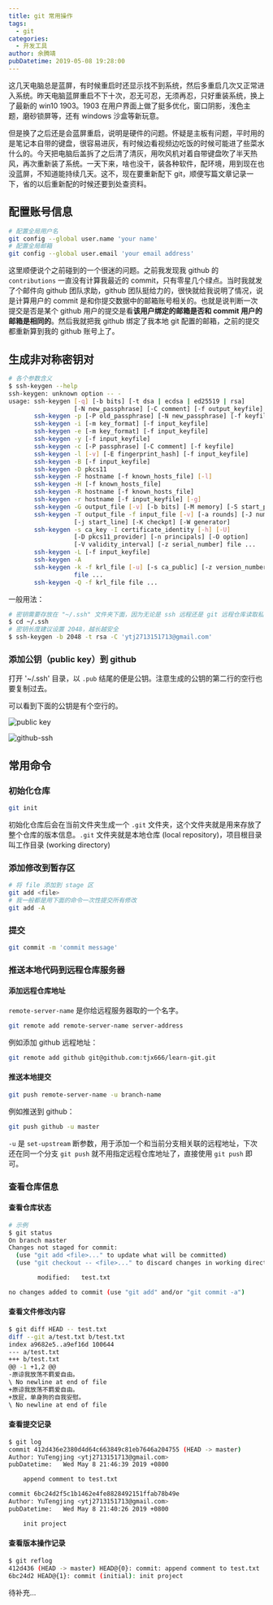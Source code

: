 ```yaml
---
title: git 常用操作
tags:
  - git
categories:
  - 开发工具
author: 余腾靖
pubDatetime: 2019-05-08 19:28:00
---
```


这几天电脑总是蓝屏，有时候重启时还显示找不到系统，然后多重启几次又正常进入系统。昨天电脑蓝屏重启不下十次，忍无可忍，无须再忍，只好重装系统，换上了最新的 win10 1903。1903 在用户界面上做了挺多优化，窗口阴影，浅色主题，磨砂锁屏等，还有 windows 沙盒等新玩意。

但是换了之后还是会蓝屏重启，说明是硬件的问题。怀疑是主板有问题，平时用的是笔记本自带的键盘，很容易进灰，有时候边看视频边吃饭的时候可能进了些菜水什么的。今天把电脑后盖拆了之后清了清灰，用吹风机对着自带键盘吹了半天热风，再次重新装了系统。一天下来，啥也没干，装各种软件，配环境，用到现在也没蓝屏，不知道能持续几天。这不，现在要重新配下 git，顺便写篇文章记录一下，省的以后重新配的时候还要到处查资料。

<!-- more -->

## 配置账号信息

```bash
# 配置全局用户名
git config --global user.name 'your name'
# 配置全局邮箱
git config --global user.email 'your email address'
```

这里顺便说个之前碰到的一个很迷的问题。之前我发现我 github 的 `contributions` 一直没有计算我最近的 commit，只有零星几个绿点。当时我就发了个邮件向 github 团队求助，github 团队挺给力的，很快就给我说明了情况，说是计算用户的 commit 是和你提交数据中的邮箱账号相关的。也就是说判断一次提交是否是某个 github 用户的提交是看**该用户绑定的邮箱是否和 commit 用户的邮箱是相同的**。然后我就把我 github 绑定了我本地 git 配置的邮箱，之前的提交都重新算到我的 github 账号上了。

## 生成非对称密钥对

```bash
# 各个参数含义
$ ssh-keygen --help
ssh-keygen: unknown option -- -
usage: ssh-keygen [-q] [-b bits] [-t dsa | ecdsa | ed25519 | rsa]
                  [-N new_passphrase] [-C comment] [-f output_keyfile]
       ssh-keygen -p [-P old_passphrase] [-N new_passphrase] [-f keyfile]
       ssh-keygen -i [-m key_format] [-f input_keyfile]
       ssh-keygen -e [-m key_format] [-f input_keyfile]
       ssh-keygen -y [-f input_keyfile]
       ssh-keygen -c [-P passphrase] [-C comment] [-f keyfile]
       ssh-keygen -l [-v] [-E fingerprint_hash] [-f input_keyfile]
       ssh-keygen -B [-f input_keyfile]
       ssh-keygen -D pkcs11
       ssh-keygen -F hostname [-f known_hosts_file] [-l]
       ssh-keygen -H [-f known_hosts_file]
       ssh-keygen -R hostname [-f known_hosts_file]
       ssh-keygen -r hostname [-f input_keyfile] [-g]
       ssh-keygen -G output_file [-v] [-b bits] [-M memory] [-S start_point]
       ssh-keygen -T output_file -f input_file [-v] [-a rounds] [-J num_lines]
                  [-j start_line] [-K checkpt] [-W generator]
       ssh-keygen -s ca_key -I certificate_identity [-h] [-U]
                  [-D pkcs11_provider] [-n principals] [-O option]
                  [-V validity_interval] [-z serial_number] file ...
       ssh-keygen -L [-f input_keyfile]
       ssh-keygen -A
       ssh-keygen -k -f krl_file [-u] [-s ca_public] [-z version_number]
                  file ...
       ssh-keygen -Q -f krl_file file ...

```

一般用法：

```bash
# 密钥需要存放在 "~/.ssh" 文件夹下面，因为无论是 ssh 远程还是 git 远程仓库读取私钥都是从这个文件夹目录下读取，如果当前没有就创建
$ cd ~/.ssh
# 密钥长度建议设置 2048，越长越安全
$ ssh-keygen -b 2048 -t rsa -C 'ytj2713151713@gmail.com'
```

### 添加公钥（public key）到 github

打开 '~/.ssh' 目录，以 `.pub` 结尾的便是公钥。注意生成的公钥的第二行的空行也要复制过去。

可以看到下面的公钥是有个空行的。

![public key](https://i.loli.net/2019/05/08/5cd2d0b0d4753.png)

![github-ssh](https://i.loli.net/2019/05/08/5cd2df9832175.jpg)

## 常用命令

### 初始化仓库

```bash
git init
```

初始化仓库后会在当前文件夹生成一个 `.git` 文件夹，这个文件夹就是用来存放了整个仓库的版本信息。`.git` 文件夹就是本地仓库 (local repository)，项目根目录叫工作目录 (working directory)

### 添加修改到暂存区

```bash
# 将 file 添加到 stage 区
git add <file>
# 我一般都是用下面的命令一次性提交所有修改
git add -A
```

### 提交

```bash
git commit -m 'commit message'
```

### 推送本地代码到远程仓库服务器

#### 添加远程仓库地址

`remote-server-name` 是你给远程服务器取的一个名字。

```bash
git remote add remote-server-name server-address
```

例如添加 github 远程地址：

```bash
git remote add github git@github.com:tjx666/learn-git.git
```

#### 推送本地提交

```bash
git push remote-server-name -u branch-name
```

例如推送到 github：

```bash
git push github -u master
```

`-u` 是 `set-upstream` 断参数，用于添加一个和当前分支相关联的远程地址，下次还在同一个分支 `git push` 就不用指定远程仓库地址了，直接使用 `git push` 即可。

### 查看仓库信息

#### 查看仓库状态

```bash
# 示例
$ git status
On branch master
Changes not staged for commit:
  (use "git add <file>..." to update what will be committed)
  (use "git checkout -- <file>..." to discard changes in working directory)

        modified:   test.txt

no changes added to commit (use "git add" and/or "git commit -a")
```

#### 查看文件修改内容

```bash
$ git diff HEAD -- test.txt
diff --git a/test.txt b/test.txt
index a9682e5..a9ef16d 100644
--- a/test.txt
+++ b/test.txt
@@ -1 +1,2 @@
-原谅我放荡不羁爱自由。
\ No newline at end of file
+原谅我放荡不羁爱自由。
+放屁，单身狗的自我安慰。
\ No newline at end of file
```

#### 查看提交记录

```bash
$ git log
commit 412d436e2380d4d64c663849c81eb7646a204755 (HEAD -> master)
Author: YuTengjing <ytj2713151713@gmail.com>
pubDatetime:   Wed May 8 21:46:39 2019 +0800

    append comment to test.txt

commit 6bc24d2f5c1b1462e4fe8828492151ffab78b49e
Author: YuTengjing <ytj2713151713@gmail.com>
pubDatetime:   Wed May 8 21:40:26 2019 +0800

    init project
```

#### 查看版本操作记录

```bash
$ git reflog
412d436 (HEAD -> master) HEAD@{0}: commit: append comment to test.txt
6bc24d2 HEAD@{1}: commit (initial): init project
```

待补充...
